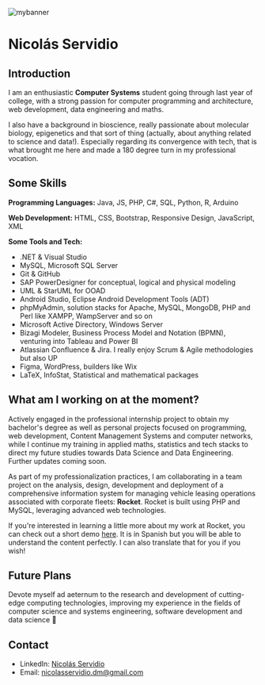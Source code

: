 ![mybanner](https://github.com/user-attachments/assets/f811b051-9444-4364-a82f-9df5cd2ee5e4)

# Nicolás Servidio

## Introduction

I am an enthusiastic **Computer Systems** student going through last year of college, with a strong passion for computer programming and architecture, web development, data engineering and maths.

I also have a background in bioscience, really passionate about molecular biology, epigenetics and that sort of thing (actually, about anything related to science and data!). Especially regarding its convergence with tech, that is what brought me here and made a 180 degree turn in my professional vocation.

## Some Skills

**Programming Languages:** Java, JS, PHP, C#, SQL, Python, R, Arduino

**Web Development:** HTML, CSS, Bootstrap, Responsive Design, JavaScript, XML

**Some Tools and Tech:**

- .NET & Visual Studio
- MySQL, Microsoft SQL Server
- Git & GitHub
- SAP PowerDesigner for conceptual, logical and physical modeling
- UML & StarUML for OOAD
- Android Studio, Eclipse Android Development Tools (ADT)
- phpMyAdmin, solution stacks for Apache, MySQL, MongoDB, PHP and Perl like XAMPP, WampServer and so on
- Microsoft Active Directory, Windows Server
- Bizagi Modeler, Business Process Model and Notation (BPMN), venturing into Tableau and Power BI
- Atlassian Confluence & Jira. I really enjoy Scrum & Agile methodologies but also UP 
- Figma, WordPress, builders like Wix
- LaTeX, InfoStat, Statistical and mathematical packages

## What am I working on at the moment?

Actively engaged in the professional internship project to obtain my bachelor's degree as well as personal projects focused on programming, web development, Content Management Systems and computer networks, while I continue my training in applied maths, statistics and tech stacks to direct my future studies towards Data Science and Data Engineering. Further updates coming soon.

As part of my professionalization practices, I am collaborating in a team project on the analysis, design, development and deployment of a comprehensive information system for managing vehicle leasing operations associated with corporate fleets: **Rocket**. Rocket is built using PHP and MySQL, leveraging advanced web technologies. 

If you're interested in learning a little more about my work at Rocket, you can check out a short demo [here](https://www.youtube.com/watch?v=l7q7Fa-jCQA&ab_channel=Nicol%C3%A1sServid%C3%ADo). It is in Spanish but you will be able to understand the content perfectly. I can also translate that for you if you wish!

## Future Plans

Devote myself ad aeternum to the research and development of cutting-edge computing technologies, improving my experience in the fields of computer science and systems engineering, software development and data science 👾

## Contact

- LinkedIn: [Nicolás Servidio](https://www.linkedin.com/in/nicolas-servidio-del-monte/) 
- Email: [nicolasservidio.dm@gmail.com](mailto:nicolasservidio.dm@gmail.com)

<!--
**nicolasservidio/nicolasservidio** is a ✨ _special_ ✨ repository because its `README.md` (this file) appears on your GitHub profile.

Here are some ideas to get you started:

- 🔭 I’m currently working on ...
- 🌱 I’m currently learning ...
- 👯 I’m looking to collaborate on ...
- 🤔 I’m looking for help with ...
- 💬 Ask me about ...
- 📫 How to reach me: ...
- 😄 Pronouns: ...
- ⚡ Fun fact: ...
-->
